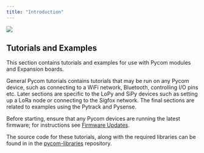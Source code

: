 ```yaml
---
title: "Introduction"
---
```


![](/gitbook/assets/tutorialsicon%20%281%29.png)

## Tutorials and Examples

This section contains tutorials and examples for use with Pycom modules and Expansion boards.

General Pycom tutorials contains tutorials that may be run on any Pycom device, such as connecting to a WiFi network, Bluetooth, controlling I/O pins etc. Later sections are specific to the LoPy and SiPy devices such as setting up a LoRa node or connecting to the Sigfox network. The final sections are related to examples using the Pytrack and Pysense.

Before starting, ensure that any Pycom devices are running the latest firmware; for instructions see [Firmware Updates](../gettingstarted/installation/firmwaretool).

The source code for these tutorials, along with the required libraries can be found in in the [pycom-libraries](https://github.com/pycom/pycom-libraries) repository.

